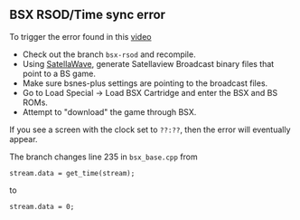 ## BSX RSOD/Time sync error

To trigger the error found in this [video](https://www.youtube.com/watch?v=tzfswtN0LBk)

- Check out the branch `bsx-rsod` and recompile.
- Using [SatellaWave](https://github.com/luigiblood/sat_wave), generate Satellaview Broadcast binary files that point to a BS game.
- Make sure bsnes-plus settings are pointing to the broadcast files.
- Go to Load Special -> Load BSX Cartridge and enter the BSX and BS ROMs.
- Attempt to "download" the game through BSX.

If you see a screen with the clock set to `??:??`, then the error will eventually appear.

The branch changes line 235 in `bsx_base.cpp` from

```
stream.data = get_time(stream);
```

to

```
stream.data = 0;
```
